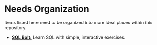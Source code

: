 # Needs Organization

Items listed here need to be organized into more ideal places within this repository.

- [**SQL Bolt:**](https://sqlbolt.com/) Learn SQL with simple, interactive exercises.
